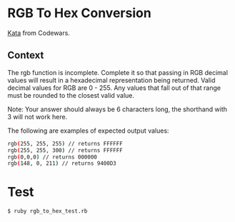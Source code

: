 # RGB To Hex Conversion

[Kata](https://www.codewars.com/kata/513e08acc600c94f01000001)
 from Codewars.

## Context
The rgb function is incomplete. Complete it so that passing in RGB decimal values will result in a hexadecimal representation being returned. Valid decimal values for RGB are 0 - 255. Any values that fall out of that range must be rounded to the closest valid value.

Note: Your answer should always be 6 characters long, the shorthand with 3 will not work here.

The following are examples of expected output values:

```bash
rgb(255, 255, 255) // returns FFFFFF
rgb(255, 255, 300) // returns FFFFFF
rgb(0,0,0) // returns 000000
rgb(148, 0, 211) // returns 9400D3
````

# Test
```bash
$ ruby rgb_to_hex_test.rb
````